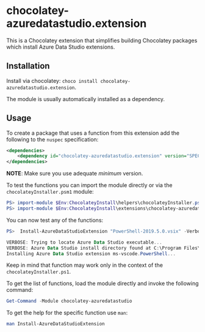 # chocolatey-azuredatastudio.extension

This is a Chocolatey extension that simplifies building Chocolatey packages which install Azure Data Studio extensions.

## Installation

Install via chocolatey: `choco install chocolatey-azuredatastudio.extension`.

The module is usually automatically installed as a dependency.

## Usage

To create a package that uses a function from this extension add the following to the `nuspec` specification:

```xml
<dependencies>
    <dependency id="chocolatey-azuredatastudio.extension" version="SPECIFY_LATEST_VERSION" />
</dependencies>
```

**NOTE**: Make sure you use adequate _minimum_ version.

To test the functions you can import the module directly or via the `chocolateyInstaller.psm1` module:

```powershell
PS> import-module $Env:ChocolateyInstall\helpers\chocolateyInstaller.psm1
PS> import-module $Env:ChocolateyInstall\extensions\chocolatey-azuredatastudio\*.psm1
```

You can now test any of the functions:

```powershell
PS>  Install-AzureDataStudioExtension "PowerShell-2019.5.0.vsix" -Verbose

VERBOSE: Trying to locate Azure Data Studio executable...
VERBOSE: Azure Data Studio install directory found at C:\Program Files\Azure Data Studio\bin\azuredatastudio.cmd
Installing Azure Data Studio extension ms-vscode.PowerShell...
```

Keep in mind that function may work only in the context of the `chocolateyInstaller.ps1`.

To get the list of functions, load the module directly and invoke the following command:

```powershell
Get-Command -Module chocolatey-azuredatastudio
```

To get the help for the specific function use `man`:

```powershell
man Install-AzureDataStudioExtension
```
